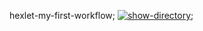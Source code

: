 hexlet-my-first-workflow;
[![show-directory](https://github.com/super-gr0ver/hexlet-my-first-workflow/actions/workflows/show-hello.yml/badge.svg)](https://github.com/super-gr0ver/hexlet-my-first-workflow/actions/workflows/show-hello.yml);
